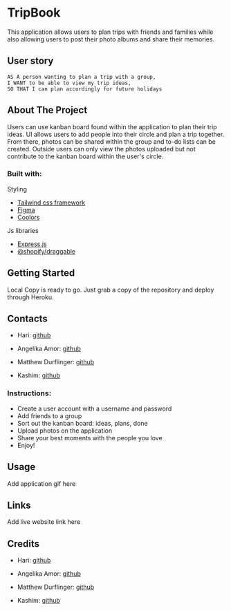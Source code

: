 # TripBook
This application allows users to plan trips with friends and families while also allowing users to post their photo albums and share their memories.

## User story 
```
AS A person wanting to plan a trip with a group,
I WANT to be able to view my trip ideas,
SO THAT I can plan accordingly for future holidays

```

## About The Project
Users can use kanban board found within the application to plan their trip ideas. UI allows users to add people into their circle and plan a trip together. From there, photos can be shared within the group and to-do lists can be created. Outside users can only view the photos uploaded but not contribute to the kanban board within the user's circle. 

### Built with:
Styling
* [Tailwind css framework](https://tailwindcss.com/)
* [Figma](https://www.figma.com/)
* [Coolors](https://coolors.co/)

Js libraries
* [Express.js](http://expressjs.com/en/resources/middleware/multer.html)
* [@shopify/draggable](https://github.com/Shopify/draggable)

## Getting Started

Local Copy is ready to go. Just grab a copy of the repository and deploy through Heroku.

## Contacts

* Hari: [github](https://github.com/hari-ls)

* Angelika Amor: [github](http://github.com/angelikaamorxo)

* Matthew Durflinger: [github](https://github.com/mattyd96)

* Kashim: [github](https://github.com/Oriaje)


### Instructions:
* Create a user account with a username and password
* Add friends to a group
* Sort out the kanban board: ideas, plans, done
* Upload photos on the application
* Share your best moments with the people you love
* Enjoy!

## Usage 

Add application gif here

## Links

Add live website link here

## Credits

* Hari: [github](https://github.com/hari-ls)

* Angelika Amor: [github](http://github.com/angelikaamorxo)

* Matthew Durflinger: [github](https://github.com/mattyd96)

* Kashim: [github](https://github.com/Oriaje)
